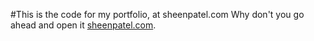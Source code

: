 #This is the code for my portfolio, at sheenpatel.com
Why don't you go ahead and open it <a href="https://www.sheenpatel.com">sheenpatel.com</a>.
